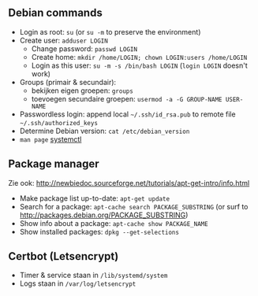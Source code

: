 Debian commands
---------------

* Login as root: `su` (or `su -m` to preserve the environment)
* Create user: `adduser LOGIN`
	- Change password: `passwd LOGIN`
	- Create home: `mkdir /home/LOGIN; chown LOGIN:users /home/LOGIN` 
	- Login as this user: `su -m -s /bin/bash LOGIN` (`login LOGIN` doesn't work)
* Groups (primair & secundair):
	- bekijken eigen groepen: `groups`
	- toevoegen secundaire groepen: `usermod -a -G GROUP-NAME USER-NAME`
* Passwordless login: append local `~/.ssh/id_rsa.pub` to remote file `~/.ssh/authorized_keys`
* Determine Debian version: `cat /etc/debian_version`
* `man page` [systemctl](https://manpages.debian.org/stretch/systemd/systemctl.1.en.html)

Package manager
---------------

Zie ook: <http://newbiedoc.sourceforge.net/tutorials/apt-get-intro/info.html>

* Make package list up-to-date: `apt-get update`
* Search for a package: `apt-cache search PACKAGE_SUBSTRING` (or surf to <http://packages.debian.org/PACKAGE_SUBSTRING>)
* Show info about a package: `apt-cache show PACKAGE_NAME`
* Show installed packages: `dpkg --get-selections`

Certbot (Letsencrypt)
---------------------

* Timer & service staan in `/lib/systemd/system`
* Logs staan in `/var/log/letsencrypt`


